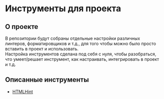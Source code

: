 # Инструменты для проекта

## О проекте
В репозитории будут собраны отдельные настройки различных линтеров, форматировщиков и т.д., для того чтобы можно было просто вставить в проект и использовать.  
Настройка инструментов сделана под себя с нуля, чтобы разобраться, что умеет/решает инструмент, как настраивать, интегрировать в проект и т.д.

## Описанные инструменты
* [HTMLHint](https://github.com/PavelNyukalo/tools-for-project/tree/master/doc/htmlhint)
